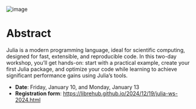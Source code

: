 ![image](https://github.com/user-attachments/assets/3c92c485-6556-4259-998f-8f6a14516113)

# Abstract
Julia is a modern programming language, ideal for scientific computing, designed for fast, extensible, and reproducible code. In this two-day workshop, you’ll get hands-on: start with a practical example, create your first Julia package, and optimize your code while learning to achieve significant performance gains using Julia’s tools.

- **Date**: Friday, January 10, and Monday, January 13
- **Registration form**: https://librehub.github.io/2024/12/19/julia-ws-2024.html
